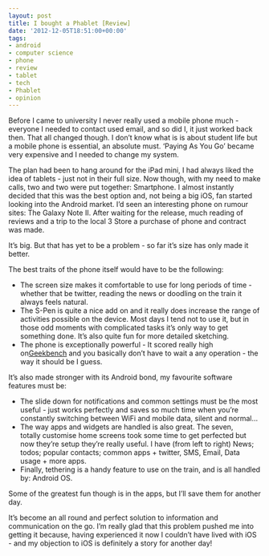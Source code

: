 ```yaml
---
layout: post
title: I bought a Phablet [Review]
date: '2012-12-05T18:51:00+00:00'
tags:
- android
- computer science
- phone
- review
- tablet
- tech
- Phablet
- opinion
---
```

Before I came to university I never really used a mobile phone much - everyone I needed to contact used email, and so did I, it just worked back then. That all changed though. I don’t know what is is about student life but a mobile phone is essential, an absolute must. ‘Paying As You Go’ became very expensive and I needed to change my system.

The plan had been to hang around for the iPad mini, I had always liked the idea of tablets - just not in their full size. Now though, with my need to make calls, two and two were put together: Smartphone. I almost instantly decided that this was the best option and, not being a big iOS, fan started looking into the Android market. I’d seen an interesting phone on rumour sites: The Galaxy Note II. After waiting for the release, much reading of reviews and a trip to the local 3 Store a purchase of phone and contract was made.

It’s big. But that has yet to be a problem - so far it’s size has only made it better.

The best traits of the phone itself would have to be the following:

* The screen size makes it comfortable to use for long periods of time - whether that be twitter, reading the news or doodling on the train it always feels natural.
* The S-Pen is quite a nice add on and it really does increase the range of activities possible on the device. Most days I tend not to use it, but in those odd moments with complicated tasks it’s only way to get something done. It’s also quite fun for more detailed sketching.
* The phone is exceptionally powerful - It scored really high on[Geekbench](http://browser.primatelabs.com/geekbench2/1295419) and you basically don’t have to wait a any operation - the way it should be I guess.

It’s also made stronger with its Android bond, my favourite software features must be:

* The slide down for notifications and common settings must be the most useful - just works perfectly and saves so much time when you’re constantly switching between WiFi and mobile data, silent and normal…
* The way apps and widgets are handled is also great. The seven, totally customise home screens took some time to get perfected but now they’re setup they’re really useful. I have (from left to right) News; todos; popular contacts; common apps + twitter, SMS, Email, Data usage + more apps.
* Finally, tethering is a handy feature to use on the train, and is all handled by: Android OS.

Some of the greatest fun though is in the apps, but I’ll save them for another day.

It’s become an all round and perfect solution to information and communication on the go. I’m really glad that this problem pushed me into getting it because, having experienced it now I couldn’t have lived with iOS - and my objection to iOS is definitely a story for another day!
